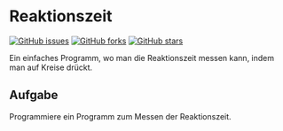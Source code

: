 # Reaktionszeit
[![GitHub issues](https://img.shields.io/github/issues/ifP1/Reaktionszeit)](https://github.com/ifP1/Reaktionszeit/issues) [![GitHub forks](https://img.shields.io/github/forks/ifP1/Reaktionszeit)](https://github.com/ifP1/Reaktionszeit/network) [![GitHub stars](https://img.shields.io/github/stars/ifP1/Reaktionszeit)](https://github.com/ifP1/Reaktionszeit/stargazers)

Ein einfaches Programm, wo man die Reaktionszeit messen kann, indem man auf Kreise drückt.
## Aufgabe
Programmiere ein Programm zum Messen der Reaktionszeit.
